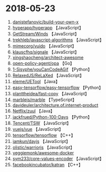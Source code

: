 # 2018-05-23

1. [danistefanovic/build-your-own-x](https://github.com/danistefanovic/build-your-own-x) 
2. [hyperapp/hyperapp](https://github.com/hyperapp/hyperapp) 【JavaScript】
3. [GetStream/Winds](https://github.com/GetStream/Winds) 【JavaScript】
4. [trekhleb/javascript-algorithms](https://github.com/trekhleb/javascript-algorithms) 【JavaScript】
5. [mimecorg/vuido](https://github.com/mimecorg/vuido) 【JavaScript】
6. [klauscfhq/signale](https://github.com/klauscfhq/signale) 【JavaScript】
7. [xingshaocheng/architect-awesome](https://github.com/xingshaocheng/architect-awesome) 
8. [open-policy-agent/opa](https://github.com/open-policy-agent/opa) 【Go】
9. [1-Sisyphe/youCanCodeAGif](https://github.com/1-Sisyphe/youCanCodeAGif) 【Python】
10. [RelaxedJS/ReLaXed](https://github.com/RelaxedJS/ReLaXed) 【JavaScript】
11. [eleme/UETool](https://github.com/eleme/UETool) 【Java】
12. [easy-tensorflow/easy-tensorflow](https://github.com/easy-tensorflow/easy-tensorflow) 【Python】
13. [planttheidea/fast-copy](https://github.com/planttheidea/fast-copy) 【JavaScript】
14. [marblejs/marble](https://github.com/marblejs/marble) 【TypeScript】
15. [davideuler/architecture.of.internet-product](https://github.com/davideuler/architecture.of.internet-product) 
16. [Netflix/zuul](https://github.com/Netflix/zuul) 【Java】
17. [jackfrued/Python-100-Days](https://github.com/jackfrued/Python-100-Days) 【Python】
18. [Tencent/TSW](https://github.com/Tencent/TSW) 【JavaScript】
19. [vuejs/vue](https://github.com/vuejs/vue) 【JavaScript】
20. [tensorflow/tensorflow](https://github.com/tensorflow/tensorflow) 【C++】
21. [iamkun/dayjs](https://github.com/iamkun/dayjs) 【JavaScript】
22. [olistic/warriorjs](https://github.com/olistic/warriorjs) 【JavaScript】
23. [veggiemonk/awesome-docker](https://github.com/veggiemonk/awesome-docker) 
24. [sym233/core-values-encoder](https://github.com/sym233/core-values-encoder) 【JavaScript】
25. [facebookincubator/katran](https://github.com/facebookincubator/katran) 【C++】

